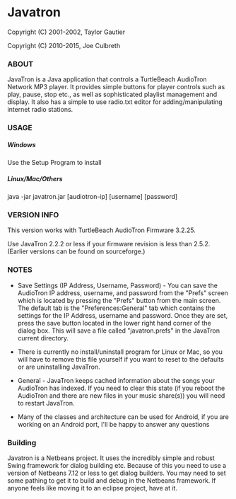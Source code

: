 # Javatron

Copyright (C) 2001-2002, Taylor Gautier

Copyright (C) 2010-2015, Joe Culbreth

### ABOUT

JavaTron is a Java application that controls a TurtleBeach AudioTron Network MP3 player.  It provides simple buttons for player controls such as play, pause, stop etc., as well as sophisticated playlist management and display. It also has a simple to use radio.txt editor for adding/manipulating internet radio stations. 

### USAGE

##### Windows
Use the Setup Program to install

##### Linux/Mac/Others
java -jar javatron.jar [audiotron-ip] [username] [password]

### VERSION INFO

This version works with TurtleBeach AudioTron Firmware 3.2.25.

Use JavaTron 2.2.2 or less if your firmware revision is less than 2.5.2. (Earlier versions can be found on sourceforge.)

### NOTES

* Save Settings (IP Address, Username, Password) - You can save the AudioTron IP address, username, and password from the "Prefs" screen which is located by pressing the "Prefs" button from the main screen. The default tab is the "Preferences:General" tab which contains the settings for the IP Address, username and password.  Once they are set, press the save button located in the lower right hand corner of the dialog box.  This will save a file called "javatron.prefs" in the JavaTron current directory.

* There is currently no install/uninstall program for Linux or Mac, so you will have to remove this file yourself if you want to reset to the
defaults or are uninstalling JavaTron.

* General - JavaTron keeps cached information about the songs your AudioTron has indexed.  If you need to clear this state (if you reboot the AudioTron and there are new files in your music share(s)) you will need to restart JavaTron.

* Many of the classes and architecture can be used for Android, if you are working on an Android port, I'll be happy to answer any questions

### Building

Javatron is a Netbeans project. It uses the incredibly simple and robust Swing framework for dialog building etc. Because of this you need to use a version of Netbeans 7.12 or less to get dialog builders. You may need to set some pathing to get it to build and debug in the Netbeans framework. If anyone feels like moving it to an eclipse project, have at it. 



